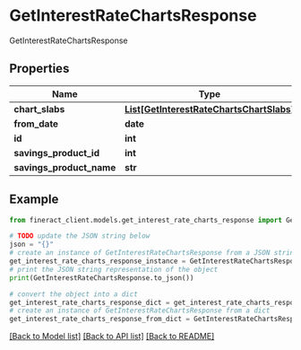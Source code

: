# GetInterestRateChartsResponse

GetInterestRateChartsResponse

## Properties

Name | Type | Description | Notes
------------ | ------------- | ------------- | -------------
**chart_slabs** | [**List[GetInterestRateChartsChartSlabs]**](GetInterestRateChartsChartSlabs.md) |  | [optional] 
**from_date** | **date** |  | [optional] 
**id** | **int** |  | [optional] 
**savings_product_id** | **int** |  | [optional] 
**savings_product_name** | **str** |  | [optional] 

## Example

```python
from fineract_client.models.get_interest_rate_charts_response import GetInterestRateChartsResponse

# TODO update the JSON string below
json = "{}"
# create an instance of GetInterestRateChartsResponse from a JSON string
get_interest_rate_charts_response_instance = GetInterestRateChartsResponse.from_json(json)
# print the JSON string representation of the object
print(GetInterestRateChartsResponse.to_json())

# convert the object into a dict
get_interest_rate_charts_response_dict = get_interest_rate_charts_response_instance.to_dict()
# create an instance of GetInterestRateChartsResponse from a dict
get_interest_rate_charts_response_from_dict = GetInterestRateChartsResponse.from_dict(get_interest_rate_charts_response_dict)
```
[[Back to Model list]](../README.md#documentation-for-models) [[Back to API list]](../README.md#documentation-for-api-endpoints) [[Back to README]](../README.md)


